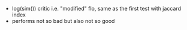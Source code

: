 - log(sim()) critic i.e. "modified" flo, same as the first test with jaccard index
- performs not so bad but also not so good